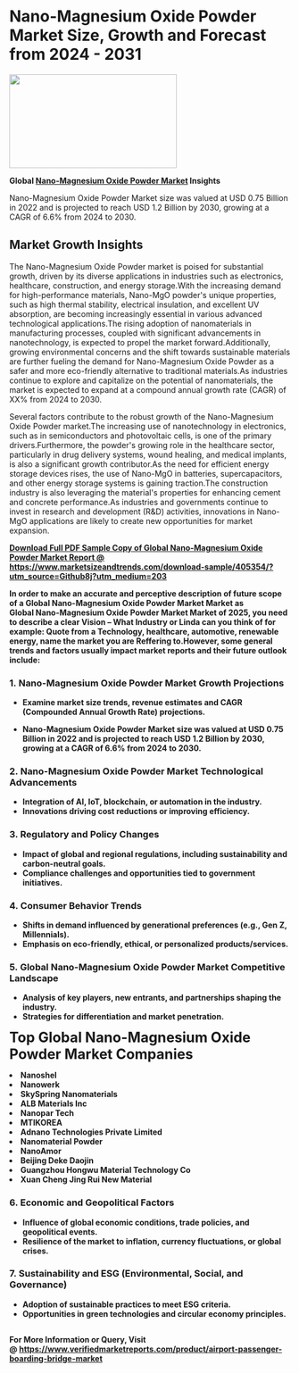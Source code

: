 <H1>Nano-Magnesium Oxide Powder Market Size, Growth and Forecast from 2024 - 2031</H1><img class="aligncenter size-medium wp-image-584254" src="https://thirdeyenews.in/wp-content/uploads/2024/09/Global-Market-Research-300x168.jpeg" alt="" width="300" height="168" /><p><strong>Global&nbsp;<a href="https://www.marketsizeandtrends.com/download-sample/405354/?utm_source=Github8j?utm_medium=203">Nano-Magnesium Oxide Powder Market</a> Insights</strong></p><p>Nano-Magnesium Oxide Powder Market size was valued at USD 0.75 Billion in 2022 and is projected to reach USD 1.2 Billion by 2030, growing at a CAGR of 6.6% from 2024 to 2030.</p><p><h2>Market Growth Insights</h2> <p>The Nano-Magnesium Oxide Powder market is poised for substantial growth, driven by its diverse applications in industries such as electronics, healthcare, construction, and energy storage.With the increasing demand for high-performance materials, Nano-MgO powder's unique properties, such as high thermal stability, electrical insulation, and excellent UV absorption, are becoming increasingly essential in various advanced technological applications.The rising adoption of nanomaterials in manufacturing processes, coupled with significant advancements in nanotechnology, is expected to propel the market forward.Additionally, growing environmental concerns and the shift towards sustainable materials are further fueling the demand for Nano-Magnesium Oxide Powder as a safer and more eco-friendly alternative to traditional materials.As industries continue to explore and capitalize on the potential of nanomaterials, the market is expected to expand at a compound annual growth rate (CAGR) of XX% from 2024 to 2030.</p> <p><strong><a href="#"></a></strong></p> <p>Several factors contribute to the robust growth of the Nano-Magnesium Oxide Powder market.The increasing use of nanotechnology in electronics, such as in semiconductors and photovoltaic cells, is one of the primary drivers.Furthermore, the powder's growing role in the healthcare sector, particularly in drug delivery systems, wound healing, and medical implants, is also a significant growth contributor.As the need for efficient energy storage devices rises, the use of Nano-MgO in batteries, supercapacitors, and other energy storage systems is gaining traction.The construction industry is also leveraging the material's properties for enhancing cement and concrete performance.As industries and governments continue to invest in research and development (R&D) activities, innovations in Nano-MgO applications are likely to create new opportunities for market expansion.</p> <p><strong><a href="#"></p><p><span class=""><strong>Download Full PDF Sample Copy of Global Nano-Magnesium Oxide Powder Market Report</strong> @ <a href="https://www.marketsizeandtrends.com/download-sample/405354/?utm_source=Github8j?utm_medium=203" target="_blank">https://www.marketsizeandtrends.com/download-sample/405354/?utm_source=Github8j?utm_medium=203</a></span></p><p>In order to make an accurate and perceptive description of future scope of a Global&nbsp;Nano-Magnesium Oxide Powder Market Market as Global&nbsp;Nano-Magnesium Oxide Powder Market Market of 2025, you need to describe a clear Vision &ndash; What Industry or Linda can you think of for example: Quote from a Technology, healthcare, automotive, renewable energy, name the market you are Reffering to.However, some general trends and factors usually impact market reports and their future outlook include:</p><h3>1.&nbsp;<strong>Nano-Magnesium Oxide Powder Market Growth Projections</strong></h3><ul><li>Examine market size trends, revenue estimates and CAGR (Compounded Annual Growth Rate) projections.</li><li><p>Nano-Magnesium Oxide Powder Market size was valued at USD 0.75 Billion in 2022 and is projected to reach USD 1.2 Billion by 2030, growing at a CAGR of 6.6% from 2024 to 2030.</p></li></ul><h3>2.&nbsp;<strong>Nano-Magnesium Oxide Powder Market Technological Advancements</strong></h3><ul><li>Integration of AI, IoT, blockchain, or automation in the industry.</li><li>Innovations driving cost reductions or improving efficiency.</li></ul><h3>3.&nbsp;<strong>Regulatory and Policy Changes</strong></h3><ul><li>Impact of global and regional regulations, including sustainability and carbon-neutral goals.</li><li>Compliance challenges and opportunities tied to government initiatives.</li></ul><h3>4.&nbsp;<strong>Consumer Behavior Trends</strong></h3><ul><li>Shifts in demand influenced by generational preferences (e.g., Gen Z, Millennials).</li><li>Emphasis on eco-friendly, ethical, or personalized products/services.</li></ul><h3>5.&nbsp;<strong>Global Nano-Magnesium Oxide Powder Market Competitive Landscape</strong></h3><ul><li>Analysis of key players, new entrants, and partnerships shaping the industry.</li><li>Strategies for differentiation and market penetration.</li></ul><p data-pm-slice="1 1 []"><span style="color: inherit; font-family: inherit; font-size: 25px;">Top Global Nano-Magnesium Oxide Powder Market Companies</span></p><div class="" data-test-id=""><p><li>Nanoshel</li><li> Nanowerk</li><li> SkySpring Nanomaterials</li><li> ALB Materials Inc</li><li> Nanopar Tech</li><li> MTIKOREA</li><li> Adnano Technologies Private Limited</li><li> Nanomaterial Powder</li><li> NanoAmor</li><li> Beijing Deke Daojin</li><li> Guangzhou Hongwu Material Technology Co</li><li> Xuan Cheng Jing Rui New Material</li></p></div><h3>6.&nbsp;<strong>Economic and Geopolitical Factors</strong></h3><ul><li>Influence of global economic conditions, trade policies, and geopolitical events.</li><li>Resilience of the market to inflation, currency fluctuations, or global crises.</li></ul><h3>7.&nbsp;<strong>Sustainability and ESG (Environmental, Social, and Governance)</strong></h3><ul><li>Adoption of sustainable practices to meet ESG criteria.</li><li>Opportunities in green technologies and circular economy principles.</li></ul><h2><strong style="font-size: 14px;">For More Information or Query, Visit @&nbsp;</strong><a style="background-color: #ffffff; font-size: 14px;" href="https://www.marketsizeandtrends.com/report/nano-magnesium-oxide-powder-market/" target="_blank">https://www.verifiedmarketreports.com/product/airport-passenger-boarding-bridge-market</a></h2>